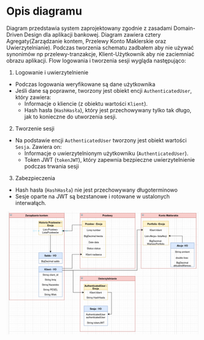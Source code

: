 # Opis diagramu

Diagram przedstawia system zaprojektowany zgodnie z zasadami Domain-Driven Design dla aplikacji bankowej. Diagram zawiera cztery Agregaty(Zarządzanie kontem, Przelewy Konto Maklerskie oraz Uwierzytelnianie). Podczas tworzenia schematu zadbałem aby nie używać synonimów np przelewy-tranzakcje, Klient-Użytkownik aby nie zaciemniać obrazu aplikacji. Flow logowania i tworzenia sesji wygląda następująco:

1. Logowanie i uwierzytelnienie

- Podczas logowania weryfikowane są dane użytkownika
- Jeśli dane są poprawne, tworzony jest obiekt encji `AuthenticatedUser`, który zawiera:
  - Informacje o kliencie (z obiektu wartości `Klient`).
  - Hash hasła (`HashHasła`), który jest przechowywany tylko tak długo, jak to konieczne do utworzenia sesji.

2. Tworzenie sesji

- Na podstawie encji `AuthenticatedUser` tworzony jest obiekt wartości `Sesja`. Zawiera on:
  - Informacje o uwierzytelnionym użytkowniku (`AuthenticatedUser`).
  - Token JWT (`tokenJWT`), który zapewnia bezpieczne uwierzytelnienie podczas trwania sesji

3. Zabezpieczenia

- Hash hasła (`HashHasła`) nie jest przechowywany długoterminowo
- Sesje oparte na JWT są bezstanowe i rotowane w ustalonych interwałąch.

![image-20241113151935266](./Schemat.png)
